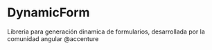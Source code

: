 # DynamicForm

Libreria para generación dinamica de formularios, desarrollada por la comunidad angular @accenture